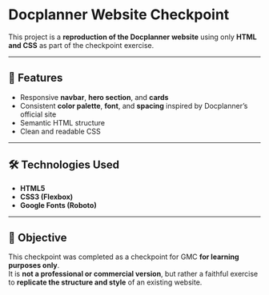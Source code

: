 # Docplanner Website Checkpoint

This project is a **reproduction of the Docplanner website** using only **HTML and CSS** as part of the checkpoint exercise.

---

## 🧩 Features

- Responsive **navbar**, **hero section**, and **cards**
- Consistent **color palette**, **font**, and **spacing** inspired by Docplanner’s official site
- Semantic HTML structure
- Clean and readable CSS

---

## 🛠️ Technologies Used

- **HTML5**
- **CSS3 (Flexbox)**
- **Google Fonts (Roboto)**

---

## 🎯 Objective

This checkpoint was completed as a checkpoint for GMC **for learning purposes only**.  
It is **not a professional or commercial version**, but rather a faithful exercise to **replicate the structure and style** of an existing website.
